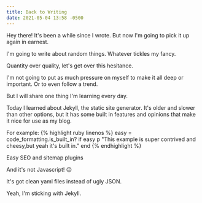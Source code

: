 ```yaml
---
title: Back to Writing
date: 2021-05-04 13:58 -0500
---
```


Hey there! It's been a while since I wrote. But now I'm going to pick it up again in earnest.

I'm going to write about random things. Whatever tickles my fancy.

Quantity over quality, let's get over this hesitance.

I'm not going to put as much pressure on myself to make it all deep or important. Or to even follow a trend. 

But I will share one thing I'm learning every day.

Today I learned about Jekyll, the static site generator. It's older and slower than other options, but it has some built in features and opinions that make it nice for use as my blog.

For example:
{% highlight ruby linenos %}
easy = code_formatting.is_built_in?
if easy
  p "This example is super contrived and cheesy,but yeah it's built in."
end
{% endhighlight %}

Easy SEO and sitemap plugins

And it's not Javascript! 😉

It's got clean yaml files instead of ugly JSON.

Yeah, I'm sticking with Jekyll.
